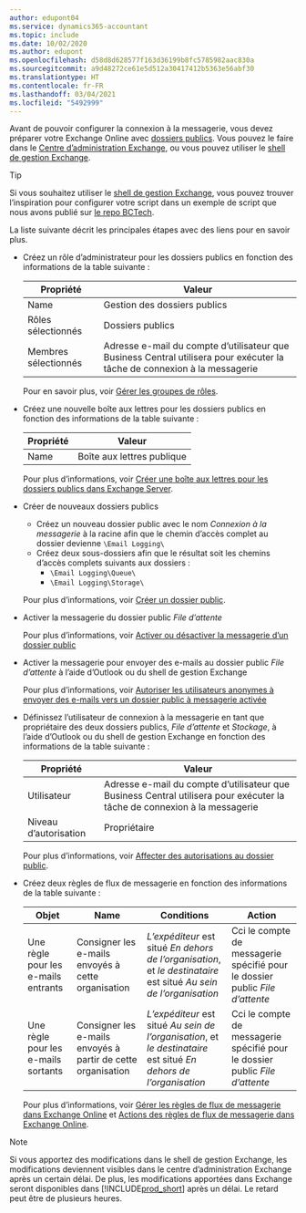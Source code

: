 ```yaml
---
author: edupont04
ms.service: dynamics365-accountant
ms.topic: include
ms.date: 10/02/2020
ms.author: edupont
ms.openlocfilehash: d58d8d628577f163d36199b8fc5785982aac830a
ms.sourcegitcommit: a9d48272ce61e5d512a30417412b5363e56abf30
ms.translationtype: HT
ms.contentlocale: fr-FR
ms.lasthandoff: 03/04/2021
ms.locfileid: "5492999"
---
```

Avant de pouvoir configurer la connexion à la messagerie, vous devez préparer votre Exchange Online avec [dossiers publics](/exchange/collaboration/public-folders/public-folders?view=exchserver-2019&preserve-view=true ). Vous pouvez le faire dans le [Centre d’administration Exchange](/Exchange/architecture/client-access/exchange-admin-center?view=exchserver-2019&preserve-view=true ), ou vous pouvez utiliser le [shell de gestion Exchange](/powershell/exchange/exchange-management-shell?view=exchange-ps&preserve-view=true ).  

> [!TIP]
> Si vous souhaitez utiliser le [shell de gestion Exchange](/powershell/exchange/exchange-management-shell?view=exchange-ps&preserve-view=true ), vous pouvez trouver l’inspiration pour configurer votre script dans un exemple de script que nous avons publié sur [le repo BCTech](https://github.com/microsoft/BCTech/tree/master/samples/EmailLogging).

La liste suivante décrit les principales étapes avec des liens pour en savoir plus.  

- Créez un rôle d’administrateur pour les dossiers publics en fonction des informations de la table suivante :

  |Propriété        |Valeur                     |
  |----------------|--------------------------|
  |Name            |Gestion des dossiers publics |
  |Rôles sélectionnés  |Dossiers publics            |
  |Membres sélectionnés|Adresse e-mail du compte d’utilisateur que Business Central utilisera pour exécuter la tâche de connexion à la messagerie|

  Pour en savoir plus, voir [Gérer les groupes de rôles](/exchange/permissions/role-groups?view=exchserver-2019&preserve-view=true).

- Créez une nouvelle boîte aux lettres pour les dossiers publics en fonction des informations de la table suivante :

  |Propriété        |Valeur                     |
  |----------------|--------------------------|
  |Name            |Boîte aux lettres publique            |

  Pour plus d’informations, voir [Créer une boîte aux lettres pour les dossiers publics dans Exchange Server](/exchange/collaboration/public-folders/create-public-folder-mailboxes).  

- Créer de nouveaux dossiers publics

  - Créez un nouveau dossier public avec le nom *Connexion à la messagerie* à la racine afin que le chemin d’accès complet au dossier devienne ```\Email Logging\```
  - Créez deux sous-dossiers afin que le résultat soit les chemins d’accès complets suivants aux dossiers :
    - ```\Email Logging\Queue\```
    - ```\Email Logging\Storage\```

  Pour plus d’informations, voir [Créer un dossier public](/exchange/collaboration/public-folders/create-public-folders?view=exchserver-2019&preserve-view=true).

- Activer la messagerie du dossier public *File d’attente*

  Pour plus d’informations, voir [Activer ou désactiver la messagerie d’un dossier public](/exchange/collaboration/public-folders/mail-enable-or-disable?view=exchserver-2019&preserve-view=true)

- Activer la messagerie pour envoyer des e-mails au dossier public *File d’attente* à l’aide d’Outlook ou du shell de gestion Exchange

  Pour plus d’informations, voir [Autoriser les utilisateurs anonymes à envoyer des e-mails vers un dossier public à messagerie activée](/exchange/collaboration/public-folders/mail-enable-or-disable#allow-anonymous-users-to-send-email-to-a-mail-enabled-public-folder?view=exchserver-2019&preserve-view=true)

- Définissez l’utilisateur de connexion à la messagerie en tant que propriétaire des deux dossiers publics, *File d’attente* et *Stockage*, à l’aide d’Outlook ou du shell de gestion Exchange en fonction des informations de la table suivante :

  |Propriété        |Valeur                     |
  |----------------|--------------------------|
  |Utilisateur            |Adresse e-mail du compte d’utilisateur que Business Central utilisera pour exécuter la tâche de connexion à la messagerie|
  |Niveau d’autorisation|Propriétaire                     |

  Pour plus d’informations, voir [Affecter des autorisations au dossier public](/exchange/collaboration-exo/public-folders/set-up-public-folders#step-3-assign-permissions-to-the-public-folder).

- Créez deux règles de flux de messagerie en fonction des informations de la table suivante :

  |Objet  |Name |Conditions                        |Action                                       |
  |---------|-----|----------------------------------|---------------------------------------------|
  |Une règle pour les e-mails entrants |Consigner les e-mails envoyés à cette organisation|*L’expéditeur* est situé *En dehors de l’organisation*, et *le destinataire* est situé *Au sein de l’organisation*|Cci le compte de messagerie spécifié pour le dossier public *File d’attente*|
  |Une règle pour les e-mails sortants | Consigner les e-mails envoyés à partir de cette organisation |*L’expéditeur* est situé *Au sein de l’organisation*, et *le destinataire* est situé *En dehors de l’organisation*|Cci le compte de messagerie spécifié pour le dossier public *File d’attente*|
  
  Pour plus d’informations, voir [Gérer les règles de flux de messagerie dans Exchange Online](/exchange/security-and-compliance/mail-flow-rules/manage-mail-flow-rules) et [Actions des règles de flux de messagerie dans Exchange Online](/exchange/security-and-compliance/mail-flow-rules/mail-flow-rule-actions).

> [!NOTE]
> Si vous apportez des modifications dans le shell de gestion Exchange, les modifications deviennent visibles dans le centre d’administration Exchange après un certain délai. De plus, les modifications apportées dans Exchange seront disponibles dans [!INCLUDE[prod_short](prod_short.md)] après un délai. Le retard peut être de plusieurs heures.
